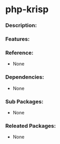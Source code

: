 # php-krisp

### Description:

### Features:

### Reference:
* None

### Dependencies:
* None

### Sub Packages:
* None

### Releated Packages:
* None
